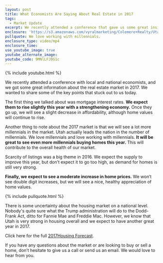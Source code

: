 ```yaml
---
layout: post
title: What Economists Are Saying About Real Estate in 2017
tags:
  - Market Update
excerpt: We recently attended a conference that gave us some great insight into the real estate market. Here’s what we learned.
enclosure: 'https://s3.amazonaws.com/vyralmarketing/Colemere+Realty/Utah+Real+Estate+2017+Market+Forecast.mp4'
pullquote: We love working with millennials.
enclosure_type: video/mp4
enclosure_time:
use_youtube_image: true
youtube_alternate_image:
youtube_code: 9MNlLFJ0G1c
---
```



{% include youtube.html %}

We recently attended a conference with local and national economists, and we got some great information about the real estate market in 2017. We wanted to share some of the key points that stuck out to us today.

The first thing we talked about was mortgage interest rates. **We expect them to rise slightly this year with a strengthening economy.** Once they go up, we will see a slight decrease in affordability, although home values will continue to rise.

Another thing to note about the 2017 market is that we will see a lot more millennials in the market. Utah actually leads the nation in the number of millennials. We love millennials and love working with millennials. **It will be great to see even more millennials buying homes this year.** This will contribute to the overall health of our market.

Scarcity of listings was a big theme in 2016. We expect the supply to improve this year, but don’t expect it to go too high, as demand for homes is still very strong.

**Finally, we expect to see a moderate increase in home prices.** We won’t see double digit increases, but we will see a nice, healthy appreciation of home values.

{% include pullquote.html %}

There is some uncertainty about the housing market on a national level. Nobody's quite sure what the Trump administration will do to the Dodd-Frank Act, ditto for Fannie Mae and Freddie Mac. However, we know that Utah is very strong in housing overall and we expect to have another great year in 2017.

Click here for the full [2017](__notset__)[Housing Forecast](http://slrealtors.com/wp-content/uploads/2017/02/2017-Housing-Forecast.pdf).

If you have any questions about the market or are looking to buy or sell a home, don’t hesitate to give us a call or send us an email. We would love to hear from you.